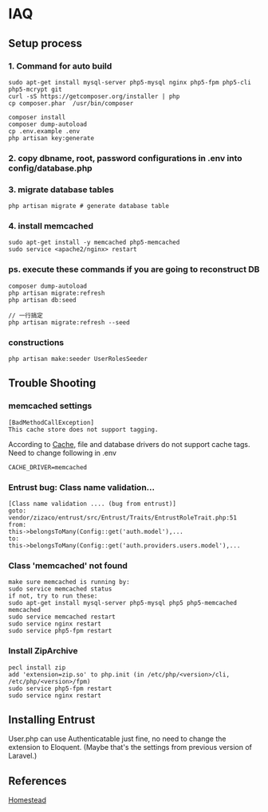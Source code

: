 # IAQ
## Setup process
### 1. Command for auto build
    sudo apt-get install mysql-server php5-mysql nginx php5-fpm php5-cli php5-mcrypt git
    curl -sS https://getcomposer.org/installer | php
    cp composer.phar  /usr/bin/composer

    composer install
    composer dump-autoload
    cp .env.example .env
    php artisan key:generate

### 2. copy dbname, root, password configurations in .env into config/database.php

### 3. migrate database tables

    php artisan migrate # generate database table

### 4. install memcached
    sudo apt-get install -y memcached php5-memcached
    sudo service <apache2/nginx> restart

### ps. execute these commands if you are going to reconstruct DB
    composer dump-autoload
    php artisan migrate:refresh
    php artisan db:seed

    // 一行搞定
    php artisan migrate:refresh --seed

### constructions
    php artisan make:seeder UserRolesSeeder

## Trouble Shooting
### memcached settings

    [BadMethodCallException]
    This cache store does not support tagging.
According to [Cache](https://laravel.com/docs/5.2/cache#cache-tags), file and database drivers do not support cache tags. Need to change following in .env

    CACHE_DRIVER=memcached
### Entrust bug: Class name validation...

    [Class name validation .... (bug from entrust)]
    goto:
    vendor/zizaco/entrust/src/Entrust/Traits/EntrustRoleTrait.php:51
    from:
    this->belongsToMany(Config::get('auth.model'),...
    to:
    this->belongsToMany(Config::get('auth.providers.users.model'),...
### Class 'memcached' not found

    make sure memcached is running by:
    sudo service memcached status
    if not, try to run these:
    sudo apt-get install mysql-server php5-mysql php5 php5-memcached memcached
    sudo service memcached restart
    sudo service nginx restart
    sudo service php5-fpm restart

### Install ZipArchive

    pecl install zip
    add 'extension=zip.so' to php.init (in /etc/php/<version>/cli, /etc/php/<version>/fpm)
    sudo service php5-fpm restart
    sudo service nginx restart

## Installing Entrust
User.php can use Authenticatable just fine, no need to change the extension to Eloquent. (Maybe that's the settings from previous version of Laravel.)

## References

[Homestead](https://laravel.tw/docs/5.0/homestead)
